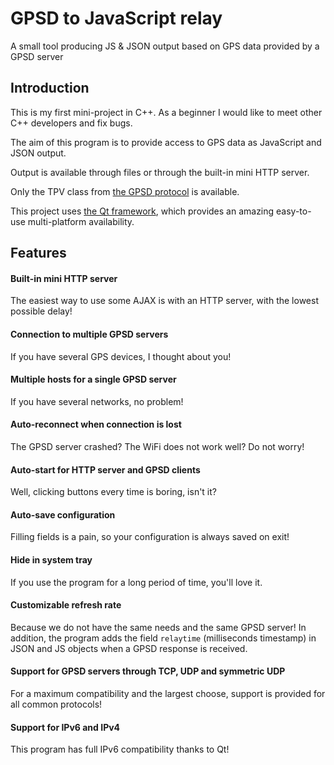 # GPSD to JavaScript relay
A small tool producing JS &amp; JSON output based on GPS data provided by a GPSD server

## Introduction
This is my first mini-project in C++. As a beginner I would like to meet other C++ developers and fix bugs.

The aim of this program is to provide access to GPS data as JavaScript and JSON output.

Output is available through files or through the built-in mini HTTP server.

Only the TPV class from [the GPSD protocol](http://www.catb.org/gpsd/gpsd_json.html) is available.

This project uses [the Qt framework](http://doc.qt.io/qt-5/), which provides an amazing easy-to-use multi-platform availability.

## Features
#### Built-in mini HTTP server
The easiest way to use some AJAX is with an HTTP server, with the lowest possible delay!
#### Connection to multiple GPSD servers
If you have several GPS devices, I thought about you!
#### Multiple hosts for a single GPSD server
If you have several networks, no problem!
#### Auto-reconnect when connection is lost
The GPSD server crashed? The WiFi does not work well? Do not worry!
#### Auto-start for HTTP server and GPSD clients
Well, clicking buttons every time is boring, isn't it?
#### Auto-save configuration
Filling fields is a pain, so your configuration is always saved on exit!
#### Hide in system tray
If you use the program for a long period of time, you'll love it.
#### Customizable refresh rate
Because we do not have the same needs and the same GPSD server!
In addition, the program adds the field `relaytime` (milliseconds timestamp) in JSON and JS objects when a GPSD response is received.
#### Support for GPSD servers through TCP, UDP and symmetric UDP
For a maximum compatibility and the largest choose, support is provided for all common protocols!
#### Support for IPv6 and IPv4
This program has full IPv6 compatibility thanks to Qt!
